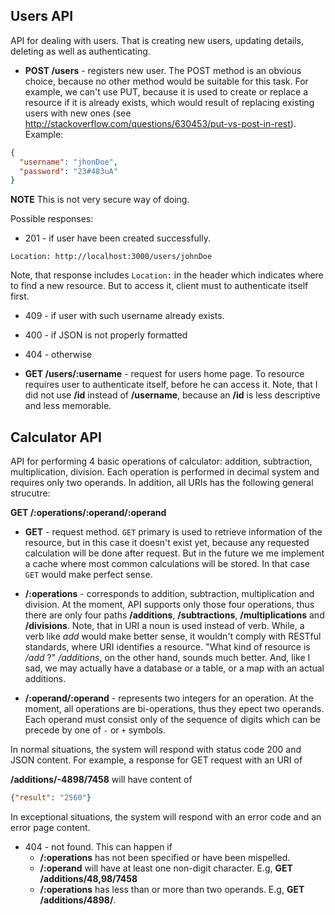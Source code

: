 ## Users API

API for dealing with users. That is creating new users, updating details, deleting as well as authenticating.

- **POST /users** - registers new user. The POST method is an obvious choice, because no other method would be suitable for this task. For example, we can't use PUT, because it is used to create or replace a resource if it is already exists, which would result of replacing existing users with new ones (see http://stackoverflow.com/questions/630453/put-vs-post-in-rest). 
Example:

```json
{
  "username": "jhonDoe",
  "password": "23#483uA"
}
```
**NOTE** This is not very secure way of doing.

Possible responses:

- 201 - if user have been created successfully.

`Location: http://localhost:3000/users/johnDoe`

Note, that response includes `Location:` in the header which indicates where to find a new resource. But to access it, client must to authenticate itself first.

- 409 - if user with such username already exists.
- 400 - if JSON is not properly formatted
- 404 - otherwise

- **GET /users/:username** - request for users home page. To resource requires user to authenticate itself, before he can access it. Note, that I did not use **/id** instead of **/username**, because an **/id** is less descriptive and less memorable.



## Calculator API

API for performing 4 basic operations of calculator: addition, subtraction, multiplication, division. Each operation is performed 
in decimal system and requires only two operands. In addition, all URIs has the following general strucutre:

**GET /:operations/:operand/:operand**

- **GET** - request method. `GET` primary is used to retrieve information of the resource, but in this case it doesn't exist yet, because any requested calculation will be done after request. But in the future we me implement a cache where most common calculations will be stored. In that case `GET` would make perfect sense.

- **/:operations** - corresponds to addition, subtraction, multiplication and division. At the moment, API supports only those four operations, thus there are only four paths **/additions**, **/subtractions**, **/multiplications** and **/divisions**. Note, that in URI a noun is used instead of verb. While, a verb like _add_ would make better sense, it wouldn't comply with RESTful standards, where URI identifies a resource. "What kind of resource is _/add_ ?" _/additions_, on the other hand, sounds much better. And, like I sad, we may actually have a database or a table, or a map with an actual additions.

- **/:operand/:operand** - represents two integers for an operation. At the moment, all operations are bi-operations, thus they epect two operands. Each operand must consist only of the sequence of digits which can be precede by one of `-` or `+` symbols. 

In normal situations, the system will respond with status code 200 and JSON content. For example, 
a response for GET request with an URI of

**/additions/-4898/7458** will have content of

  ```json
  {"result": "2560"}
  ```
In exceptional situations, the system will respond with an error code and an error page content.

- 404 - not found. This can happen if 
  - **/:operations** has not been specified or have been mispelled. 
  - **/:operand** will have at least one non-digit character. E.g, **GET /additions/48,98/7458** 
  - **/:operations** has less than or more than two operands. E.g, **GET /additions/4898/**.
  
